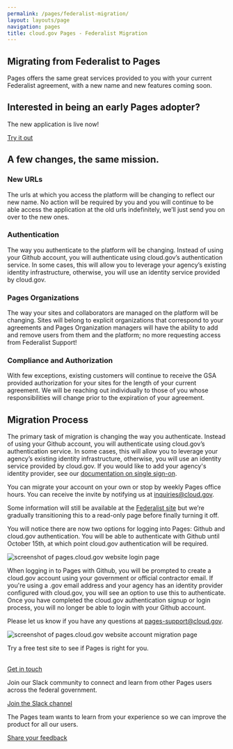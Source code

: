 ```yaml
---
permalink: /pages/federalist-migration/
layout: layouts/page
navigation: pages
title: cloud.gov Pages - Federalist Migration
---
```


<section class="usa-section">
    <div class="grid-row grid-gap">
      <div class="tablet:grid-col-8">
        <h1 class="font-heading-3xl">Migrating from Federalist to Pages</h1>
        <p class="usa-intro">Pages offers the same great services provided to you with your current Federalist agreement, with a new name and new features coming soon.</p>
      </div>
      <div class="tablet:grid-col-4 usa-section--dark margin-top-8">
        <h2 class="no-anchor">Interested in being an early Pages adopter?</h2>
        <p class="usa-intro">The new application is live now!</p>
        <p><a class="usa-button usa-button--big" href="https://pages.cloud.gov"> Try it out</a></p>
      </div>
    </div>
</section>

<section class="usa-section">
  <div class="grid-row grid-gap">
    <div class="tablet:grid-col-7 usa-prose">
      <h2>A few changes, the same mission.</h2>
    </div>
  </div>
  <div class="grid-row grid-gap margin-top-4">
    <div class="tablet:grid-col-6 usa-prose">
      <h3>New URLs</h3>
      <p>The urls at which you access the platform will be changing to reflect our new name. No action will be required by you and you will continue to be able access the application at the old urls indefinitely, we’ll just send you on over to the new ones.</p>
    </div>
    <div class="tablet:grid-col-6 usa-prose">
      <h3>Authentication</h3>
      <p>The way you authenticate to the platform will be changing. Instead of using your Github account, you will authenticate using cloud.gov’s authentication service. In some cases, this will allow you to leverage your agency’s existing identity infrastructure, otherwise, you will use an identity service provided by cloud.gov.</p>
    </div>
  </div>
  <div class="grid-row grid-gap margin-top-4">
    <div class="tablet:grid-col-6 usa-prose">
      <h3>Pages Organizations</h3>
      <p>The way your sites and collaborators are managed on the platform will be changing. Sites will belong to explicit organizations that correspond to your agreements and Pages Organization managers will have the ability to add and remove users from them and the platform; no more requesting access from Federalist Support!</p>
    </div>
    <div class="tablet:grid-col-6 usa-prose">
      <h3>Compliance and Authorization</h3>
      <p>With few exceptions, existing customers will continue to receive the GSA provided authorization for your sites for the length of your current agreement. We will be reaching out individually to those of you whose responsibilities will change prior to the expiration of your agreement.</p>
    </div>
  </div>
</section>

<section class="usa-section">
  <div class="grid-row">
    <div class="tablet:grid-col-7 usa-prose">
      <h2>Migration Process</h2>
    </div>
  </div>
  <div class="grid-row">
    <div class="grid-row margin-top-4">
      <div class="tablet:grid-col-12 usa-prose">
        <p>
          The primary task of migration is changing the way you authenticate. Instead of using your Github account, you will authenticate using cloud.gov’s authentication service. In some cases, this will allow you to leverage your agency’s existing identity infrastructure, otherwise, you will use an identity service provided by cloud.gov. If you would like to add your agency's identity provider, see our <a href="https://cloud.gov/docs/orgs-spaces/sso/">documentation on single sign-on</a>.
        </p>
        <p>
          You can migrate your account on your own or stop by weekly Pages office hours. You can receive the invite by notifying us at <a href="mailto:inquiries@cloud.gov">inquiries@cloud.gov</a>.
        </p>
        <p>
          Some information will still be available at the <a href="https://federalistapp.18f.gov">Federalist site</a> but we’re gradually transitioning this to a read-only page before finally turning it off.
        </p>
      </div>
    </div>
    <div class="grid-row grid-gap margin-top-4">
      <div class="tablet:grid-col-6 usa-prose">
        <p>
          You will notice there are now two options for logging into Pages: Github and cloud.gov authentication. You will be able to authenticate with Github until October 15th, at which point cloud.gov authentication will be required.
        </p>
      </div>
      <div class="tablet:grid-col-6 usa-prose">
        <img alt="screenshot of pages.cloud.gov website login page" src="{{ '/img/pages/federalist-migration-login.png' | url }}"/>
      </div>
    </div>
    <div class="grid-row grid-gap margin-top-4">
      <div class="tablet:grid-col-6 usa-prose">
        <p>
          When logging in to Pages with Github, you will be prompted to create a cloud.gov account using your government or official contractor email. If you're using a .gov email address and your agency has an identity provider configured with cloud.gov, you will see an option to use this to authenticate. Once you have completed the cloud.gov authentication signup or login process, you will no longer be able to login with your Github account.
        </p>
        <p>
          Please let us know if you have any questions at <a href="mailto:pages-support@cloud.gov">pages-support@cloud.gov</a>.
        </p>
      </div>
        <div class="tablet:grid-col-6 usa-prose">
        <img alt="screenshot of pages.cloud.gov website account migration page" src="{{ '/img/pages/federalist-migration-migrate.png' | url }}"/>
      </div>
    </div>
  </div>
</section>

<section class="usa-section">
  <div class="grid-row grid-gap-lg">
    <div class="tablet:grid-col-4 bar-top">
      <p>Try a free test site to see if Pages is right for you.<br>&nbsp;</p>
      <a class="cg-arrow" href="mailto:inquiries@cloud.gov?body=What%27s%20your%20name%3F%0A%0AWhat%20agency%20or%20office%20do%20you%20work%20for%3F%0A%0AWhat%27s%20your%20job%20title%20or%20role%3F%0A%0ATell%20us%20a%20little%20about%20your%20website%20project%20or%20your%20questions%20about%20federalist:%0A%0AIf%20you%27d%20like%20us%20to%20call%20you%2C%20what%27s%20your%20phone%20number%20and%20when%20might%20be%20a%20good%20time%3F%0A">Get in touch</a>
    </div>
    <div class="tablet:grid-col-4 bar-top">
      <p>Join our Slack community to connect and learn from other Pages users across the federal government.</p>
      <a class="cg-arrow" href="https://docs.google.com/forms/d/1vcsvQ64qt5mYNyVajcwtYDRMqEOyPzsXZBGM5c4_BD8/edit">Join the Slack channel</a>
    </div>
    <div class="tablet:grid-col-4 bar-top">
      <p>The Pages team wants to learn from your experience so we can improve the product for all our users.</p>
      <a class="cg-arrow" href="mailto:inquiries@cloud.gov">Share your feedback</a>
    </div>
  </div>
</section>
